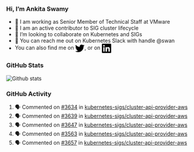 ### Hi, I’m Ankita Swamy

- 💼 I am working as Senior Member of Technical Staff at VMware
- 👀 I am an active contributor to SIG cluster lifecycle 
- 💞️ I’m looking to collaborate on Kubernetes and SIGs
- 💬 You can reach me out on Kubernetes Slack with handle @swan
- You can also find me on <a href="https://twitter.com/SwamyAnkita" target="blank"><img align="center" src="https://raw.githubusercontent.com/Ankitasw/Ankitasw/master/svg/twitter.svg" alt="Ankitasw" height="25" width="25" color="#1DA1f2" /></a>, or on <a href="https://www.linkedin.com/in/Ankitaswamy/" target="blank"><img align="center" src="https://raw.githubusercontent.com/Ankitasw/Ankitasw/master/svg/linkedin.svg" alt="Ankitasw" height="25" width="25" /></a>

### GitHub Stats
![Github stats](https://github-readme-stats.vercel.app/api?username=Ankitasw&count_private=true&show_icons=true&theme=tokyonight)

### GitHub Activity 
<!--START_SECTION:activity-->
1. 🗣 Commented on [#3634](https://github.com/kubernetes-sigs/cluster-api-provider-aws/issues/3634) in [kubernetes-sigs/cluster-api-provider-aws](https://github.com/kubernetes-sigs/cluster-api-provider-aws)
2. 🗣 Commented on [#3639](https://github.com/kubernetes-sigs/cluster-api-provider-aws/issues/3639) in [kubernetes-sigs/cluster-api-provider-aws](https://github.com/kubernetes-sigs/cluster-api-provider-aws)
3. 🗣 Commented on [#3647](https://github.com/kubernetes-sigs/cluster-api-provider-aws/issues/3647) in [kubernetes-sigs/cluster-api-provider-aws](https://github.com/kubernetes-sigs/cluster-api-provider-aws)
4. 🗣 Commented on [#3563](https://github.com/kubernetes-sigs/cluster-api-provider-aws/issues/3563) in [kubernetes-sigs/cluster-api-provider-aws](https://github.com/kubernetes-sigs/cluster-api-provider-aws)
5. 🗣 Commented on [#3657](https://github.com/kubernetes-sigs/cluster-api-provider-aws/issues/3657) in [kubernetes-sigs/cluster-api-provider-aws](https://github.com/kubernetes-sigs/cluster-api-provider-aws)
<!--END_SECTION:activity-->
